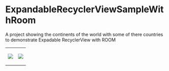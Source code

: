 # ExpandableRecyclerViewSampleWithRoom
A project showing the continents of the world with some of there countries to demonstrate Expadable RecyclerView with ROOM

<table>
<tr>
<td>
  
 ![](https://github.com/kulloveth/ExpandableRecyclerViewSampleWithRoom/blob/master/app/screenshots/second.png)
 
 </td>
 <td>
  
 ![](https://github.com/kulloveth/ExpandableRecyclerViewSampleWithRoom/blob/master/app/screenshots/first.png)
    
 </td>
  </tr>
</table>